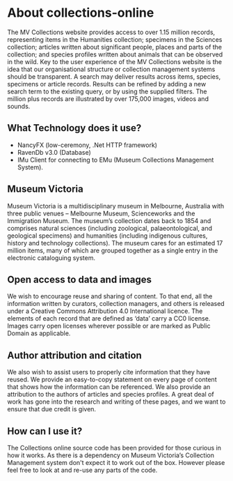 # About collections-online
The MV Collections website provides access to over 1.15 million records, representing items in the Humanities collection; specimens in the Sciences collection; articles written about significant people, places and parts of the collection; and species profiles written about animals that can be observed in the wild. Key to the user experience of the MV Collections website is the idea that our organisational structure or collection management systems should be transparent. A search may deliver results across items, species, specimens or article records. Results can be refined by adding a new search term to the existing query, or by using the supplied filters.  The million plus records are illustrated by over 175,000 images, videos and sounds.

## What Technology does it use?
* NancyFX (low-ceremony, .Net HTTP framework)
* RavenDb v3.0 (Database)
* IMu Client for connecting to EMu (Museum Collections Management System).

## Museum Victoria
Museum Victoria is a multidisciplinary museum in Melbourne, Australia with three public venues –  Melbourne Museum, Scienceworks and the Immigration Museum. The museum’s collection dates back to 1854 and comprises natural sciences (including zoological, palaeontological, and geological specimens) and humanities (including indigenous cultures, history and technology collections). The museum cares for an estimated 17 million items, many of which are grouped together as a single entry in the electronic cataloguing system.

## Open access to data and images
We wish to encourage reuse and sharing of content. To that end, all the information written by curators, collection managers, and others is released under a Creative Commons Attribution 4.0 International licence. The elements of each record that are defined as ‘data’ carry a CC0 license.
Images carry open licenses wherever possible or are marked as Public Domain as applicable.

## Author attribution and citation
We also wish to assist users to properly cite information that they have reused. We provide an easy-to-copy statement on every page of content that shows how the information can be referenced. We also provide an attribution to the authors of articles and species profiles. A great deal of work has gone into the research and writing of these pages, and we want to ensure that due credit is given.

## How can I use it?
The Collections online source code has been provided for those curious in how it works. As there is a dependency on Museum Victoria’s Collection Management system don't expect it to work out of the box. However please feel free to look at and re-use any parts of the code.